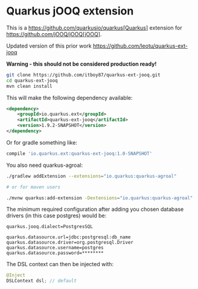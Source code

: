 # Quarkus jOOQ extension

This is a https://github.com/quarkusio/quarkus[Quarkus] extension for https://github.com/jOOQ/jOOQ[jOOQ].

Updated version of this prior work https://github.com/leotu/quarkus-ext-jooq

**Warning - this should not be considered production ready!**

```sh
git clone https://github.com/itboy87/quarkus-ext-jooq.git
cd quarkus-ext-jooq
mvn clean install
```

This will make the following dependency available:

```xml
<dependency>
    <groupId>io.quarkus.ext</groupId>
    <artifactId>quarkus-ext-jooq</artifactId>
    <version>1.9.2-SNAPSHOT</version>
</dependency>
```
Or for gradle something like:

```sh
compile 'io.quarkus.ext:quarkus-ext-jooq:1.0-SNAPSHOT'
```
You also need quarkus-agroal:

```sh
./gradlew addExtension --extensions="io.quarkus:quarkus-agroal"

# or for maven users

./mvnw quarkus:add-extension -Dextensions="io.quarkus:quarkus-agroal"
```
The minimum required configuration after adding you chosen database drivers (in this case postgres) would be:

```properties
quarkus.jooq.dialect=PostgresSQL

quarkus.datasource.url=jdbc:postgresql:db_name
quarkus.datasource.driver=org.postgresql.Driver
quarkus.datasource.username=postgres
quarkus.datasource.password=********
```

The DSL context can then be injected with:

```java
@Inject
DSLContext dsl; // default
```